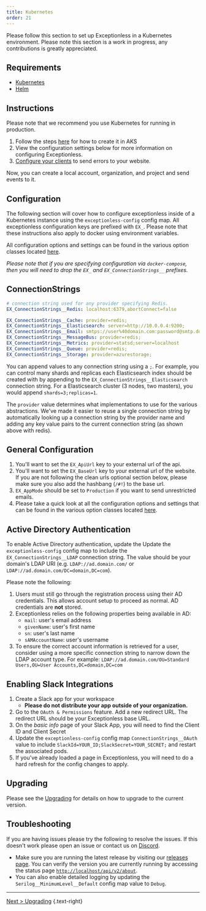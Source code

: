 ```yaml
---
title: Kubernetes
order: 21
---
```

Please follow this section to set up Exceptionless in a Kubernetes environment. Please note this section is a work in progress, any contributions is greatly appreciated.

## Requirements

* [Kubernetes](https://kubernetes.io)
* [Helm](https://helm.sh)

## Instructions

Please note that we recommend you use Kubernetes for running in production.

1. Follow the steps [here](https://github.com/exceptionless/Exceptionless/blob/master/k8s/ex-setup.ps1) for how to create it in AKS
2. View the configuration settings below for more information on configuring Exceptionless.
3. [Configure your clients](../clients/) to send errors to your website.

Now, you can create a local account, organization, and project and send events to it.

## Configuration

The following section will cover how to configure exceptionless inside of a Kubernetes instance using the `exceptionless-config` config map. All exceptionless configuration keys are prefixed with `EX_`. Please note that these instructions also apply to docker using environment variables.

All configuration options and settings can be found in the various option classes located [here](https://github.com/exceptionless/Exceptionless/tree/master/src/Exceptionless.Core/Configuration).

_Please note that if you are specifying configuration via `docker-compose`, then you will need to drop the `EX_` and `EX_ConnectionStrings__` prefixes._

## ConnectionStrings

```yaml
# connection string used for any provider specifying Redis.
EX_ConnectionStrings__Redis: localhost:6379,abortConnect=false

EX_ConnectionStrings__Cache: provider=redis;
EX_ConnectionStrings__Elasticsearch: server=http://10.0.0.4:9200;
EX_ConnectionStrings__Email: smtps://user%40domain.com:password@smtp.domain.com:465
EX_ConnectionStrings__MessageBus: provider=redis;
EX_ConnectionStrings__Metrics: provider=statsd;server=localhost
EX_ConnectionStrings__Queue: provider=redis;
EX_ConnectionStrings__Storage: provider=azurestorage;
```

You can append values to any connection string using a `;`. For example, you can control many shards and replicas each Elasticsearch index should be created with by appending to the `EX_ConnectionStrings__Elasticsearch` connection string. For a Elasticsearch cluster (3 nodes, two masters), you would append `shards=3;replicas=1`.

The `provider` value determines what implementations to use for the various abstractions. We've made it easier to reuse a single connection string by automatically looking up a connection string by the provider name and adding any key value pairs to the current connection string (as shown above with redis).

## General Configuration

1. You'll want to set the `EX_ApiUrl` key to your external url of the api.
2. You'll want to set the `EX_BaseUrl` key to your external url of the website. If you are not following the clean urls optional section below, please make sure you also add the hashbang (`/#!`) to the base url.
3. `EX_AppMode` should be set to `Production` if you want to send unrestricted emails.
4. Please take a quick look at all the configuration options and settings that can be found in the various option classes located [here](https://github.com/exceptionless/Exceptionless/tree/master/src/Exceptionless.Core/Configuration).

## Active Directory Authentication

To enable Active Directory authentication, update the Update the `exceptionless-config` config map to include the `EX_ConnectionStrings__LDAP` connection string. The value should be your domain's LDAP URI (e.g. `LDAP://ad.domain.com/` or `LDAP://ad.domain.com/DC=domain,DC=com`).

Please note the following:

1. Users must still go through the registration process using their AD credentials. This allows account setup to proceed as normal. AD credentials are **not** stored.
2. Exceptionless relies on the following properties being available in AD:
    * `mail`: user's email address
    * `givenName`: user's first name
    * `sn`: user's last name
    * `sAMAccountName`: user's username
3. To ensure the correct account information is retrieved for a user, consider using a more specific connection string to narrow down the LDAP account type. For example: `LDAP://ad.domain.com/OU=Standard Users,OU=User Accounts,DC=domain,DC=com`

## Enabling Slack Integrations

1. Create a Slack app for your workspace
    * __Please do not distribute your app outside of your organization.__
2. Go to the `OAuth & Permissions` feature. Add a new redirect URL. The redirect URL should be your Exceptionless base URL.
3. On the *basic info* page of your Slack App, you will need to find the Client ID and Client Secret
4. Update the `exceptionless-config` config map `ConnectionStrings__OAuth` value to include `SlackId=YOUR_ID;SlackSecret=YOUR_SECRET;` and restart the associated pods.
5. If you've already loaded a page in Exceptionless, you will need to do a hard refresh for the config changes to apply.

## Upgrading

Please see the [Upgrading](upgrading-self-hosted-instance.md) for details on how to upgrade to the current version.

## Troubleshooting

If you are having issues please try the following to resolve the issues. If this doesn't work please open an issue or contact us on [Discord](https://discord.gg/xv3sjurVwA).

* Make sure you are running the latest release by visiting our [releases page](https://github.com/exceptionless/Exceptionless/releases). You can verify the version you are currently running by accessing the status page [`http://localhost/api/v2/about`](http://localhost/api/v2/about).
* You can also enable detailed logging by updating the `Serilog__MinimumLevel__Default` config map value to `Debug`.

---

[Next > Upgrading](upgrading-self-hosted-instance.md) {.text-right}
